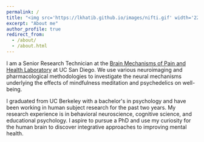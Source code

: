 ```yaml
---
permalink: /
title: "<img src='https://lkhatib.github.io/images/nifti.gif' width='225'> <br> <br> About Me"
excerpt: "About me"
author_profile: true
redirect_from: 
  - /about/
  - /about.html
---
```


I am a Senior Research Technician at the [Brain Mechanisms of Pain and Health Laboratory](https://zeidanlab.weebly.com/) at UC San Diego. We use various neuroimaging and pharmacological methodologies to investigate the neural mechanisms underlying the effects of mindfulness meditation and psychedelics on well-being.

I graduated from UC Berkeley with a bachelor's in psychology and have been working in human subject research for the past two years. My research experience is in behavioral neuroscience, cognitive science, and educational psychology. I aspire to pursue a PhD and use my curiosity for the human brain to discover integrative approaches to improving mental health. 
